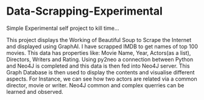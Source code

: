 # Data-Scrapping-Experimental
Simple Experimental self project to kill time...

This project displays the Working of Beautiful Soup to Scrape the Internet and displayed using GraphAI.
I have scrapped IMDB to get names of top 100 movies.
This data has properties like:  Movie Name, Year, Actors(as a list), Directors, Writers and Rating.
Using py2neo a connection between Python and Neo4J is completed and this data is then fed into Neo4J server.
This Graph Database is then used to display the contents and visualise different aspects.
For Instance, we can see how two actors are related via a common director, movie or writer.
Neo4J common and complex querries can be learned and observed.